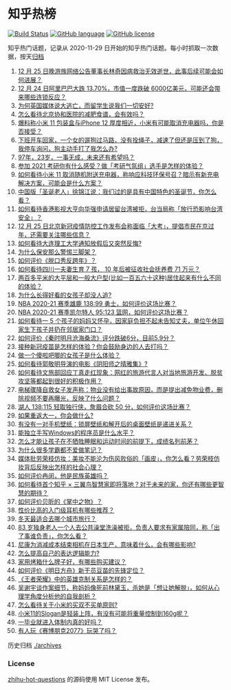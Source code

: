 # 知乎热榜
[![Build Status](https://github.com/ToWeLong/zhihu-hot-questions/workflows/CI/badge.svg)](https://github.com/ToWeLong/zhihu-hot-questions/actions)
[![GitHub language](https://img.shields.io/badge/language-golang-orange.svg)](https://golang.org/)
[![GitHub license](https://img.shields.io/github/license/ToWeLong/zhihu-hot-questions)](https://github.com/ToWeLong/zhihu-hot-questions/blob/main/LICENSE)

知乎热门话题，记录从 2020-11-29 日开始的知乎热门话题。每小时抓取一次数据，按天[归档](./archives)

<!-- BEGIN -->

1. [12 月 25 日晚游族网络公告董事长林奇因病救治无效逝世，此事后续可能会如何进展？](https://www.zhihu.com/question/436479635)
1. [12 月 24 日阿里巴巴大跌 13.70%，市值一度跌破 6000亿美元，可能还会带来哪些连锁反应？](https://www.zhihu.com/question/436392137)
1. [为何英国媒体说大逃亡，而留学生说我们一切安好?](https://www.zhihu.com/question/436232671)
1. [怎么看待北京协和医院的减肥食谱，会有效吗？](https://www.zhihu.com/question/435499783)
1. [爆料称小米 11 包装盒与iPhone 12 厚度相近，小米有可能取消充电器吗，你是否接受？](https://www.zhihu.com/question/436475221)
1. [下班开车回家，一个女的遛狗过马路，没有拴绳子，减速了但还是压到了狗，我停车询问，狗主动手打了我怎么办?](https://www.zhihu.com/question/316329673)
1. [97年，23岁，一事无成，未来还有希望吗？](https://www.zhihu.com/question/376164372)
1. [参加 2021 考研你有什么感受？做「考研气氛组」选手是怎样的体验？](https://www.zhihu.com/question/436538215)
1. [如何看待小米 11 取消随机附送充电器，称响应科技环保号召？暗示有新充电解决方案，可能会是什么方案？](https://www.zhihu.com/question/436542468)
1. [中国版「圣诞老人」徐锦江说：我们过的是具有中国特色的圣诞节，你怎么看？](https://www.zhihu.com/question/436479908)
1. [如何看待香港影视大亨向华强申请居留台湾被拒，台当局称「放行恐影响台湾安全」？](https://www.zhihu.com/question/436399741)
1. [12 月 25 日北京新冠疫情防控工作发布会称面临「大考」，提倡市民在京过年，还需要关注哪些信息？](https://www.zhihu.com/question/436447453)
1. [如何看待大连理工大学通知放假后又突然反悔?](https://www.zhihu.com/question/436318253)
1. [为什么保安那么警惕三脚架？](https://www.zhihu.com/question/435838018)
1. [如何评价《脱口秀反跨年》？](https://www.zhihu.com/question/436477255)
1. [如何看待四川一夫妻生育 7 孩， 10 年后被征收社会抚养费 71 万元？](https://www.zhihu.com/question/436245388)
1. [两百多平米的大平层和一般大户型(比如一百五六十这种)居住起来有什么不同的体验？](https://www.zhihu.com/question/298606949)
1. [为什么长得好看的女孩子却没人追?](https://www.zhihu.com/question/435295384)
1. [NBA 2020-21 赛季雄鹿 138:99 勇士，如何评价这场比赛？](https://www.zhihu.com/question/436517460)
1. [NBA 2020-21 赛季凯尔特人 95:123 篮网，如何评价这场比赛？](https://www.zhihu.com/question/436519493)
1. [如何看待一 5 个孩子的妈妈又怀孕，因家庭负担不起未告知丈夫，单位午休回家生下孩子并扔在邻居家门口？](https://www.zhihu.com/question/436407909)
1. [如何评价《秦时明月沧海桑流》评分跌破6分，目前5.9分？](https://www.zhihu.com/question/435808187)
1. [接种新冠疫苗是怎样的体验？你会鼓励身边的人去打吗？](https://www.zhihu.com/question/435853788)
1. [做一个傻啦吧唧的女孩子是什么体验？](https://www.zhihu.com/question/68662275)
1. [如何看待郭敬明导演的电影《阴阳师之晴雅集》?](https://www.zhihu.com/question/340681567)
1. [如何看待文旅部回应丁真走红现象：网红的旅游代言人对当地旅游开发、脱贫攻坚等都起到很好的积极作用？](https://www.zhihu.com/question/436159091)
1. [电梯骤降自救女子发声称：物业没有给出事故原因，而是提出减免物业费，删除视频不要再曝光，反映了什么问题？](https://www.zhihu.com/question/436339351)
1. [湖人 138:115 轻取独行侠，詹眉合砍 50 分，如何评价这场比赛？](https://www.zhihu.com/question/436522271)
1. [如果重返大一，你会做什么?](https://www.zhihu.com/question/324995122)
1. [有没有一对手机壁纸：锁屏壁纸和解开后的桌面壁纸是递进关系？](https://www.zhihu.com/question/396414200)
1. [能独立手写Windows的程序员是什么水平？](https://www.zhihu.com/question/423054941)
1. [怎么才能让孩子在不牺牲睡眠和运动时间的前提下，成绩名列前茅？](https://www.zhihu.com/question/430865519)
1. [为什么很多学霸都不爱做笔记？](https://www.zhihu.com/question/33971405)
1. [媒体批劳荣枝仿妆：美妆不能沦为伤风败俗的「画皮」，你怎么看？劳荣枝仿妆背后反映出怎样的社会心理？](https://www.zhihu.com/question/436526756)
1. [如何评价冉闵，他是民族英雄吗？](https://www.zhihu.com/question/427482456)
1. [如何看待首个知乎 × 三翼鸟智慧家即将落地？对于未来的家，你还有哪些更智慧的期待？](https://www.zhihu.com/question/436164049)
1. [如何评价贝昕的《掌中之物》？](https://www.zhihu.com/question/47934045)
1. [性价比高的入门级耳机有哪些推荐？](https://www.zhihu.com/question/51811329)
1. [冬天最适合去哪个城市旅行？](https://www.zhihu.com/question/431423742)
1. [83 岁独身老人一个人去公共澡堂洗澡被拒，负责人要求有家属陪同，称「出了事谁负责」，你怎么看？](https://www.zhihu.com/question/435103581)
1. [​尼康为消减成本结束相机在日本生产，意味着什么，会有哪些影响?](https://www.zhihu.com/question/435837752)
1. [怎么提高自己的表达逻辑能力?](https://www.zhihu.com/question/371510552)
1. [家用烤箱什么牌子好，有哪些购买建议？](https://www.zhihu.com/question/21756417)
1. [如何评价《明日方舟》新干员豆苗的先锋定位？](https://www.zhihu.com/question/436444513)
1. [《王者荣耀》中的英雄克制关系是怎样的？](https://www.zhihu.com/question/388844724)
1. [吴谢宇谈作案细节，称妈妈像死前林黛玉，杀她是「想让她解脱」，如何从心理学角度分析他的自我剖析？](https://www.zhihu.com/question/436433018)
1. [怎么看待关于小米的买双不买单原则?](https://www.zhihu.com/question/435802154)
1. [小米11的Slogan是轻装上阵，有没有可能将重量控制到160g呢？](https://www.zhihu.com/question/436092060)
1. [一毕业就进入体制内真的好吗？](https://www.zhihu.com/question/431824510)
1. [有人玩《赛博朋克2077》玩哭了吗？](https://www.zhihu.com/question/435518747)

<!-- END -->

历史归档 [./archives](./archives)


### License
[zhihu-hot-questions](https://github.com/towelong/zhihu-hot-questions) 的源码使用 MIT License 发布。